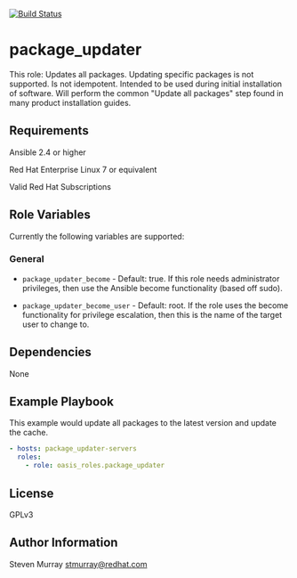 [![Build Status](https://travis-ci.org/oasis-roles/package_updater.svg?branch=master)](https://travis-ci.org/oasis-roles/package_updater)

package_updater
===========

This role:
Updates all packages. Updating specific packages is not supported.
Is not idempotent.
Intended to be used during initial installation of software.
Will perform the common "Update all packages" step found in many product installation guides.


Requirements
------------

Ansible 2.4 or higher

Red Hat Enterprise Linux 7 or equivalent

Valid Red Hat Subscriptions

Role Variables
--------------

Currently the following variables are supported:

### General

* `package_updater_become` - Default: true. If this role needs administrator
   privileges, then use the Ansible become functionality (based off sudo).

* `package_updater_become_user` - Default: root. If the role uses the become
   functionality for privilege escalation, then this is the name of the target
   user to change to.

Dependencies
------------

None

Example Playbook
----------------
This example would update all packages to the latest version and update the cache.

```yaml
- hosts: package_updater-servers
  roles:
    - role: oasis_roles.package_updater
```

License
-------

GPLv3

Author Information
------------------

Steven Murray <stmurray@redhat.com>
